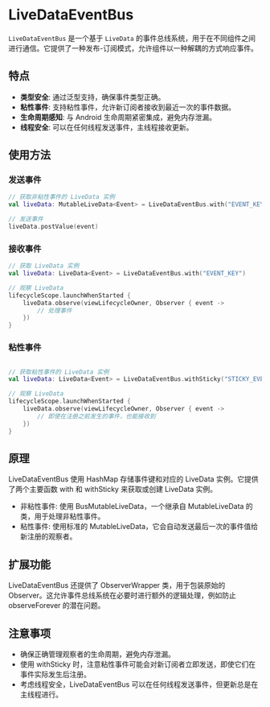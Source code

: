 # LiveDataEventBus

`LiveDataEventBus` 是一个基于 `LiveData` 的事件总线系统，用于在不同组件之间进行通信。它提供了一种发布-订阅模式，允许组件以一种解耦的方式响应事件。

## 特点

- **类型安全**: 通过泛型支持，确保事件类型正确。
- **粘性事件**: 支持粘性事件，允许新订阅者接收到最近一次的事件数据。
- **生命周期感知**: 与 Android 生命周期紧密集成，避免内存泄漏。
- **线程安全**: 可以在任何线程发送事件，主线程接收更新。

## 使用方法

### 发送事件

```kotlin
// 获取非粘性事件的 LiveData 实例
val liveData: MutableLiveData<Event> = LiveDataEventBus.with("EVENT_KEY")

// 发送事件
liveData.postValue(event)
```

### 接收事件

```kotlin
// 获取 LiveData 实例
val liveData: LiveData<Event> = LiveDataEventBus.with("EVENT_KEY")

// 观察 LiveData
lifecycleScope.launchWhenStarted {
    liveData.observe(viewLifecycleOwner, Observer { event ->
        // 处理事件
    })
}
```

### 粘性事件

```kotlin

// 获取粘性事件的 LiveData 实例
val liveData: LiveData<Event> = LiveDataEventBus.withSticky("STICKY_EVENT_KEY")

// 观察 LiveData
lifecycleScope.launchWhenStarted {
    liveData.observe(viewLifecycleOwner, Observer { event ->
        // 即使在注册之前发生的事件，也能接收到
    })
}
```

## 原理
LiveDataEventBus 使用 HashMap 存储事件键和对应的 LiveData 实例。它提供了两个主要函数 with 和
withSticky 来获取或创建 LiveData 实例。

- 非粘性事件: 使用 BusMutableLiveData，一个继承自 MutableLiveData 的类，用于处理非粘性事件。
- 粘性事件: 使用标准的 MutableLiveData，它会自动发送最后一次的事件值给新注册的观察者。
## 扩展功能
LiveDataEventBus 还提供了 ObserverWrapper 类，用于包装原始的 Observer。这允许事件总线系统在必要时进行额外的逻辑处理，例如防止
observeForever 的潜在问题。

## 注意事项
- 确保正确管理观察者的生命周期，避免内存泄漏。
- 使用 withSticky 时，注意粘性事件可能会对新订阅者立即发送，即使它们在事件实际发生后注册。
- 考虑线程安全，LiveDataEventBus 可以在任何线程发送事件，但更新总是在主线程进行。